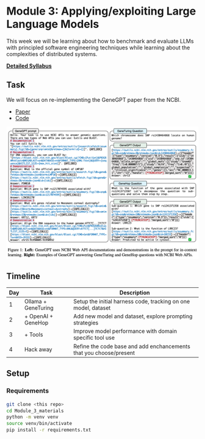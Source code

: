 # Module 3: Applying/exploiting Large Language Models

This week we will be learning about how to benchmark and evaluate LLMs with principled software engineering techniques while learning about the complexities of distributed systems.

[__Detailed Syllabus__](SYLLABUS.md)

## Task

We will focus on re-implementing the GeneGPT paper from the NCBI.
* [Paper](https://academic.oup.com/bioinformatics/article/40/2/btae075/7606338)
* [Code](https://github.com/ncbi/GeneGPT)

![GeneGPT System Description](img/genegpt.png)

## Timeline

| Day | Task | Description |
| --- | --- | --- |
| 1 | Ollama + GeneTuring  | Setup the initial harness code, tracking on one model, dataset |
| 2 | + OpenAI + GeneHop | Add new model and dataset, explore prompting strategies|
| 3 | + Tools  | Improve model performance with domain specific tool use |
| 4 | Hack away | Refine the code base and add enchancements that you choose/present |

## Setup

### Requirements

```bash
git clone <this repo>
cd Module_3_materials
python -m venv venv
source venv/bin/activate
pip install -r requirements.txt
```